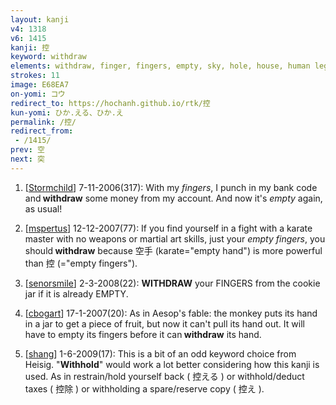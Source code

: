 ```yaml
---
layout: kanji
v4: 1318
v6: 1415
kanji: 控
keyword: withdraw
elements: withdraw, finger, fingers, empty, sky, hole, house, human legs, craft
strokes: 11
image: E68EA7
on-yomi: コウ
redirect_to: https://hochanh.github.io/rtk/控
kun-yomi: ひか.える、ひか.え
permalink: /控/
redirect_from:
 - /1415/
prev: 空
next: 突
---
```


1) [<a href="http://kanji.koohii.com/profile/Stormchild">Stormchild</a>] 7-11-2006(317): With my <em>fingers</em>, I punch in my bank code and<strong> withdraw</strong> some money from my account. And now it&#039;s <em>empty</em> again, as usual!

2) [<a href="http://kanji.koohii.com/profile/mspertus">mspertus</a>] 12-12-2007(77): If you find yourself in a fight with a karate master with no weapons or martial art skills, just your <em>empty fingers</em>, you should<strong> withdraw</strong> because 空手 (karate=&quot;empty hand&quot;) is more powerful than 控 (=&quot;empty fingers&quot;).

3) [<a href="http://kanji.koohii.com/profile/senorsmile">senorsmile</a>] 2-3-2008(22): <strong>WITHDRAW</strong> your FINGERS from the cookie jar if it is already EMPTY.

4) [<a href="http://kanji.koohii.com/profile/cbogart">cbogart</a>] 17-1-2007(20): As in Aesop&#039;s fable: the monkey puts its hand in a jar to get a piece of fruit, but now it can&#039;t pull its hand out. It will have to empty its fingers before it can<strong> withdraw</strong> its hand.

5) [<a href="http://kanji.koohii.com/profile/shang">shang</a>] 1-6-2009(17): This is a bit of an odd keyword choice from Heisig. &quot;<strong>Withhold</strong>&quot; would work a lot better considering how this kanji is used. As in restrain/hold yourself back ( 控える ) or withhold/deduct taxes ( 控除 ) or withholding a spare/reserve copy ( 控え ).

